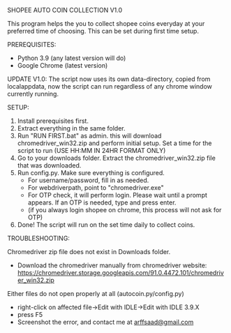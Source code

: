 SHOPEE AUTO COIN COLLECTION V1.0

This program helps the you to collect shopee coins everyday at your preferred time of choosing. This can be set during first time setup.

PREREQUISITES:

- Python 3.9 (any latest version will do)
- Google Chrome (latest version)

UPDATE V1.0:
The script now uses its own data-directory, copied from localappdata, now the script can run regardless of any chrome window currently running.

SETUP:

1. Install prerequisites first.
2. Extract everything in the same folder.
3. Run "RUN FIRST.bat" as admin. this will download chromedriver_win32.zip and perform initial setup. Set a time for the script to run (USE HH:MM IN 24HR FORMAT ONLY)
4. Go to your downloads folder. Extract the chromedriver_win32.zip file that was downloaded.
5. Run config.py. Make sure everything is configured.
	- For username/password, fill in as needed.
	- For webdriverpath, point to "chromedriver.exe"
	- For OTP check, it will perform login. Please wait until a prompt appears. If an OTP is needed, type and press enter.
	- (if you always login shopee on chrome, this process will not ask for OTP)
6. Done! The script will run on the set time daily to collect coins.

TROUBLESHOOTING:

Chromedriver zip file does not exist in Downloads folder.
- Download the chromedriver manually from chromedriver website: https://chromedriver.storage.googleapis.com/91.0.4472.101/chromedriver_win32.zip

Either files do not open properly at all (autocoin.py/config.py)
- right-click on affected file->Edit with IDLE->Edit with IDLE 3.9.X
- press F5
- Screenshot the error, and contact me at arffsaad@gmail.com
